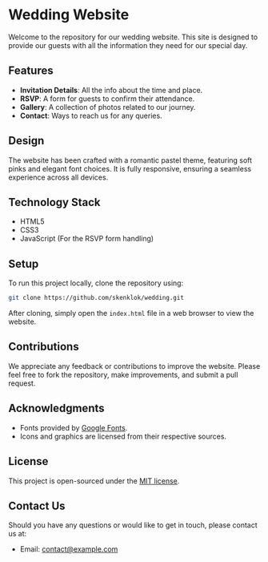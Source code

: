 
# Wedding Website

Welcome to the repository for our wedding website. This site is designed to provide our guests with all the information they need for our special day.

## Features

- **Invitation Details**: All the info about the time and place.
- **RSVP**: A form for guests to confirm their attendance.
- **Gallery**: A collection of photos related to our journey.
- **Contact**: Ways to reach us for any queries.

## Design

The website has been crafted with a romantic pastel theme, featuring soft pinks and elegant font choices. It is fully responsive, ensuring a seamless experience across all devices.

## Technology Stack

- HTML5
- CSS3
- JavaScript (For the RSVP form handling)

## Setup

To run this project locally, clone the repository using:

```bash
git clone https://github.com/skenklok/wedding.git
```

After cloning, simply open the `index.html` file in a web browser to view the website.

## Contributions

We appreciate any feedback or contributions to improve the website. Please feel free to fork the repository, make improvements, and submit a pull request.

## Acknowledgments

- Fonts provided by [Google Fonts](https://fonts.google.com/).
- Icons and graphics are licensed from their respective sources.

## License

This project is open-sourced under the [MIT license](LICENSE).

## Contact Us

Should you have any questions or would like to get in touch, please contact us at:
- Email: [contact@example.com](mailto:contact@example.com)

